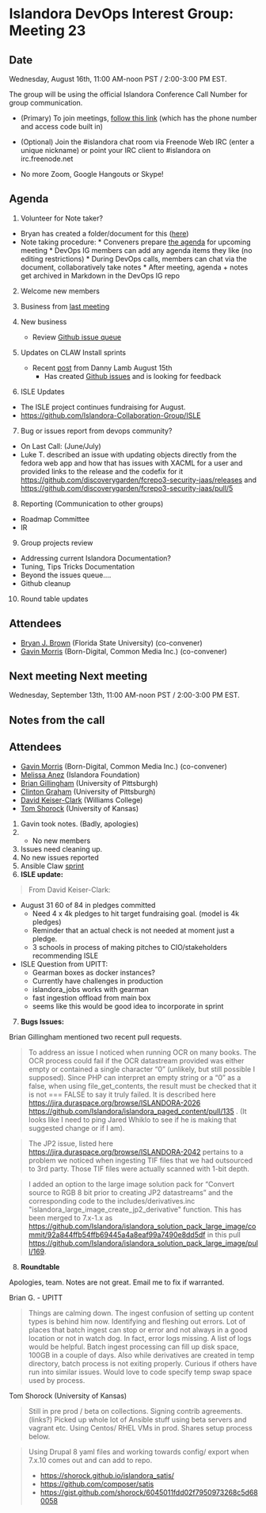 # Islandora DevOps Interest Group: Meeting 23

## Date
Wednesday, August 16th, 11:00 AM-noon PST / 2:00-3:00 PM EST.

The group will be using the official Islandora Conference Call Number for group communication.

* (Primary) To join meetings, [follow this link](https://www.freeconferencecallhd.com/webrtc?phone=(641)%20715-3570&access_code=304589) (which has the phone number and access code built in)

* (Optional) Join the #islandora chat room via Freenode Web IRC (enter a unique nickname) or point your IRC client to #islandora on irc.freenode.net

* No more Zoom, Google Hangouts or Skype!

## Agenda
1. Volunteer for Note taker?
  * Bryan has created a folder/document for this ([here](http://bit.ly/devops-agenda))
  * Note taking procedure:
        * Conveners prepare [the agenda](http://bit.ly/devops-agenda) for upcoming meeting
        * DevOps IG members can add any agenda items they like (no editing restrictions)
        * During DevOps calls, members can chat via the document, collaboratively take notes
        * After meeting, agenda + notes get archived in Markdown in the DevOps IG repo

2. Welcome new members

3. Business from [last meeting](https://github.com/islandora-interest-groups/Islandora-DevOps-Interest-Group/blob/main/meetings/23.md)

4. New business
   * Review [Github issue queue](https://github.com/islandora-interest-groups/Islandora-DevOps-Interest-Group/issues)

5. Updates on CLAW Install sprints
   * Recent [post](https://groups.google.com/forum/?hl=en#!topic/islandora-dev/hZpGRlrjWwQ) from Danny Lamb August 15th
     * Has created [Github issues](https://www.google.com/url?q=https%3A%2F%2Fgithub.com%2FIslandora-CLAW%2FCLAW%2Fprojects%2F1&sa=D&sntz=1&usg=AFQjCNHRQ_ldr8tgGgi24Fjm2jkfq_7ROw) and is looking for feedback  

6. ISLE Updates
  * The ISLE project continues fundraising for August.
  * https://github.com/Islandora-Collaboration-Group/ISLE

7. Bug or issues report from devops community?
  * On Last Call: (June/July)
   * Luke T. described an issue with updating objects directly from the fedora web app and how that has issues with XACML for a user and provided links to the release and the codefix for it
  https://github.com/discoverygarden/fcrepo3-security-jaas/releases and https://github.com/discoverygarden/fcrepo3-security-jaas/pull/5

8. Reporting (Communication to other groups)
  * Roadmap Committee
  * IR

9. Group projects review
  * Addressing current Islandora Documentation?
  * Tuning, Tips Tricks Documentation
  * Beyond the issues queue....
  * Github cleanup

10. Round table updates

## Attendees
* [Bryan J. Brown](https://github.com/bryjbrown) (Florida State University) (co-convener)
* [Gavin Morris](https://github.com/g7morris) (Born-Digital, Common Media Inc.) (co-convener)


## Next meeting Next meeting
Wednesday, September 13th, 11:00 AM-noon PST / 2:00-3:00 PM EST.


## Notes from the call

## Attendees
* [Gavin Morris](https://github.com/g7morris) (Born-Digital, Common Media Inc.) (co-convener)
* [Melissa Anez](https://github.com/manez) (Islandora Foundation)
* [Brian Gillingham](https://github.com/bgilling) (University of Pittsburgh)
* [Clinton Graham](https://github.com/ctgraham) (University of Pittsburgh)
* [David Keiser-Clark](https://github.com/dwk2) (Williams College)
* [Tom Shorock](https://github.com/shorock) (University of Kansas)


1. Gavin took notes. (Badly, apologies)
2. * No new members
3. Issues need cleaning up.
4. No new issues reported
5. Ansible Claw [sprint](https://github.com/Islandora-CLAW/CLAW/projects)
6. **ISLE update:**
  > From David Keiser-Clark:
   * August 31 60 of 84 in pledges committed
     * Need 4 x 4k pledges to hit target fundraising goal. (model is 4k pledges)
     * Reminder that an actual check is not needed at moment just a pledge.
     * 3 schools in process of making pitches to CIO/stakeholders recommending ISLE
   * ISLE Question from UPITT:
     * Gearman boxes as docker instances?
     * Currently have challenges in production
     * islandora_jobs works with gearman
     * fast ingestion offload from main box
     * seems like this would be good idea to incorporate in sprint

7. **Bugs Issues:**

  Brian Gillingham mentioned two recent pull requests.

  > To address an issue I noticed when running OCR on many books.  The OCR process could fail if the OCR datastream provided was either empty or contained a single character “0” (unlikely, but still possible I supposed).  Since PHP can interpret an empty string or a “0” as a false, when using file_get_contents, the result must be checked that it is not === FALSE to say it truly failed.  It is described here https://jira.duraspace.org/browse/ISLANDORA-2026
https://github.com/Islandora/islandora_paged_content/pull/135 .  (It looks like I need to ping Jared Whiklo to see if he is making that suggested change or if I am).

  > The JP2 issue, listed here https://jira.duraspace.org/browse/ISLANDORA-2042 pertains to a problem we noticed when ingesting TIF files that we had outsourced to 3rd party.  Those TIF files were actually scanned with 1-bit depth.

  > I added an option to the large image solution pack for “Convert source to RGB 8 bit prior to creating JP2 datastreams” and the corresponding code to the includes/derivatives.inc "islandora_large_image_create_jp2_derivative" function.  This has been merged to 7.x-1.x as https://github.com/Islandora/islandora_solution_pack_large_image/commit/92a844ffb54ffb69445a4a8eaf99a7490e8dd5df in this pull https://github.com/Islandora/islandora_solution_pack_large_image/pull/169.

8. **Roundtable**

Apologies, team. Notes are not great. Email me to fix if warranted.

Brian G. - UPITT

> Things are calming down. The ingest confusion of setting up content types is behind him now. Identifying and fleshing out errors. Lot of places that batch ingest can stop or error and not always in a good location or not in watch dog. In fact, error logs missing. A list of logs would be helpful. Batch ingest processing can fill up disk space, 100GB in a couple of days. Also while derivatives are created in temp directory, batch process is not exiting properly. Curious if others have run into similar issues. Would love to code specify temp swap space used by process.

Tom Shorock (University of Kansas)

> Still in pre prod / beta on collections. Signing contrib agreements. (links?)
	Picked up whole lot of Ansible stuff using beta servers and vagrant etc. Using Centos/ RHEL VMs in prod. Shares setup process below.

> Using Drupal 8 yaml files and	working towards config/ export when 7.x.10 comes out and can add to repo.
> * https://shorock.github.io/islandora_satis/
> * https://github.com/composer/satis
> * https://gist.github.com/shorock/6045011fdd02f7950973268c5d680058
